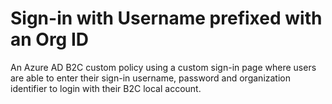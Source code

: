 # Sign-in with Username prefixed with an Org ID

An Azure AD B2C custom policy using a custom sign-in page where users are able to enter their sign-in username, password and organization identifier to login with their B2C local account. 

